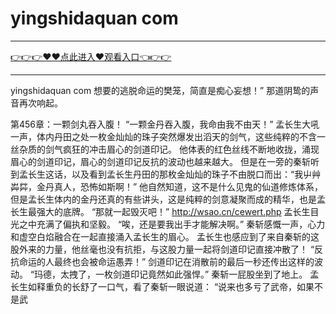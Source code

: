 # yingshidaquan com

<hr/> <a href="https://github.com/siguaha/najh/issues/2">👉👉👉♥♥点此进入♥观看入口👈👉👉</a><hr/>

yingshidaquan com
 想要的逃脱命运的樊笼，简直是痴心妄想！”
    那道阴鸷的声音再次响起。

第456章：一颗剑丸吞入腹！
    “一颗金丹吞入腹，我命由我不由天！”
    孟长生大吼一声，体内丹田之处一枚金灿灿的珠子突然爆发出滔天的剑气，这些纯粹的不含一丝杂质的剑气疯狂的冲击眉心的剑道印记。
    他体表的红色丝线不断地收拢，涌现眉心的剑道印记，眉心的剑道印记反抗的波动也越来越大。
    但是在一旁的秦斩听到孟长生这话，以及看到孟长生丹田的那枚金灿灿的珠子不由脱口而出：“我屮艸芔茻，金丹真人，恐怖如斯啊！”
    他自然知道，这不是什么见鬼的仙道修炼体系，但是孟长生体内的金丹还真的有些讲头，这是纯粹的剑意凝聚而成的精华，也是孟长生最强大的底牌。
    “那就一起毁灭吧！”
    http://wsao.cn/cewert.php
    孟长生目光之中充满了偏执和坚毅。
    “唉，还是要我出手才能解决啊。”
    秦斩感慨一声，心力和虚空白焰融合在一起直接涌入孟长生的眉心。
    孟长生也感应到了来自秦斩的这股外来的力量，他丝毫也没有抗拒，与这股力量一起将剑道印记直接冲散了！
    “反抗命运的人最终也会被命运愚弄！”
    剑道印记在消散前的最后一秒还传出这样的波动。
    “玛德，太拽了，一枚剑道印记竟然如此强悍。”
    秦斩一屁股坐到了地上。
    孟长生如释重负的长舒了一口气，看了秦斩一眼说道：
    “说来也多亏了武帝，如果不是武
